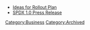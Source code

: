   - [Ideas for Rollout
    Plan](Business_Team/Launch/1.0/Ideas_for_Rollout_Plan "wikilink")
  - [SPDX 1.0 Press
    Release](Business_Team/Launch/1.0/SPDX_1.0_Press_Release "wikilink")

[Category:Business](Category:Business "wikilink")
[Category:Archived](Category:Archived "wikilink")
